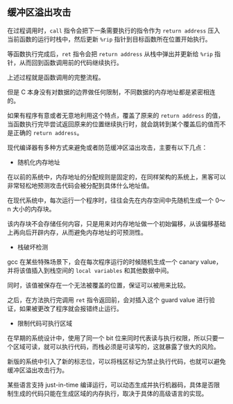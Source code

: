 ## 缓冲区溢出攻击

在过程调用时，`call` 指令会把下一条需要执行的指令作为 `return address` 压入当前函数的运行时栈中，然后更新 `%rip` 指针到目标函数所在位置开始执行。

等函数执行完成后，`ret` 指令会把 `return address` 从栈中弹出并更新给 `%rip` 指针，从而回到函数调用前的代码继续执行。

上述过程就是函数调用的完整流程。

但是 C 本身没有对数据的边界做任何限制，不同数据的内存地址都是紧密相连的。

如果有程序有意或者无意地利用这个特点，覆盖了原来的 `return address` 的值，当函数执行完毕尝试返回原来的位置继续执行时，就会跳转到某个覆盖后的值而不是正确的 `return address`。

现代编译器有多种方式来避免或者防范缓冲区溢出攻击，主要有以下几点：

- 随机化内存地址

在以前的系统中，内存地址的分配规则是固定的，在同样架构的系统上，黑客可以非常轻松地预测攻击代码会被分配到具体什么地址值。

在现代系统中，每次运行一个程序时，往往会先在内存空间中先随机生成一个 0～n 大小的内存块。

该内存块不会存储任何内容，只是用来对内存地址做一个初始偏移，从该偏移基础上再向后开辟内存，从而避免内存地址的可预测性。

- 栈破坏检测

gcc 在某些特殊场景下，会在每次程序运行的时候随机生成一个 canary value，并将该值插入到栈空间的 `local variables` 和其他数据中间。

同时，该值被保存在一个无法被覆盖的位置，保证可以被用来比较。

之后，在方法执行完调用 `ret` 指令返回前，会对插入这个 guard value 进行验证，如果被更改了程序就会报错终止运行。

- 限制代码可执行区域

在早期的系统设计中，使用了同一个 bit 位来同时代表读与执行权限，所以只要一个区域可读，就可以执行代码，而栈必须是可读写的，这就暴露了很大的风险。

新版的系统中引入了新的标志位，可以将栈区标记为禁止执行代码，也就可以避免缓冲区溢出攻击行为。

某些语言支持 just-in-time 编译运行，可以动态生成并执行机器码，具体是否限制生成的代码只能在生成区域的内存执行，取决于具体的高级语言的实现。




